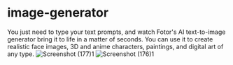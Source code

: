 # image-generator
You just need to type your text prompts, and watch Fotor's AI text-to-image generator bring it to life in a matter of seconds. You can use it to create realistic face images﻿, 3D and anime characters, paintings, and digital art of any type. 
![Screenshot (177)1](https://user-images.githubusercontent.com/101729525/209997410-860de7f7-068d-4c70-9ccc-c02c0c4b75d2.png)
![Screenshot (176)1](https://user-images.githubusercontent.com/101729525/209997421-a8c1c24a-fdab-46ab-97c0-3af90f8464d7.png)
